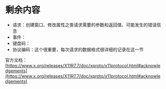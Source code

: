 # 剩余内容

- 请求：创建窗口、修改属性之类请求需要的参数和返回值、可能发生的错误信息
- 事件：
- 键盘码：
- 协议编码：这个很重要，每次请求的数据格式很详细的记录在这一节

官方文档：[https://www.x.org/releases/X11R7.7/doc/xproto/x11protocol.html#acknowledgements](https://www.x.org/releases/X11R7.7/doc/xproto/x11protocol.html#acknowledgements)
